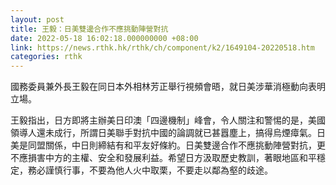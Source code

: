 ```yaml
---
layout: post
title: 王毅：日美雙邊合作不應挑動陣營對抗
date: 2022-05-18 16:02:18.000000000 +08:00
link: https://news.rthk.hk/rthk/ch/component/k2/1649104-20220518.htm
categories: rthk
---
```


國務委員兼外長王毅在同日本外相林芳正舉行視頻會晤，就日美涉華消極動向表明立場。

王毅指出，日方即將主辦美日印澳「四邊機制」峰會，令人關注和警惕的是，美國領導人還未成行，所謂日美聯手對抗中國的論調就已甚囂塵上，搞得烏煙瘴氣。日美是同盟關係，中日則締結有和平友好條約。日美雙邊合作不應挑動陣營對抗，更不應損害中方的主權、安全和發展利益。希望日方汲取歷史教訓，著眼地區和平穩定，務必謹慎行事，不要為他人火中取栗，不要走以鄰為壑的歧途。
